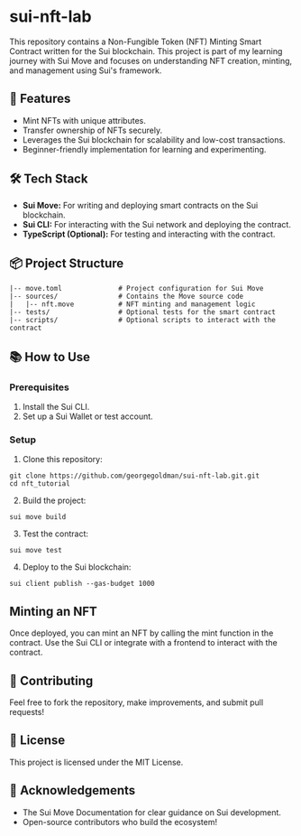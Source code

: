 # sui-nft-lab

This repository contains a Non-Fungible Token (NFT) Minting Smart Contract written for the Sui blockchain. This project is part of my learning journey with Sui Move and focuses on understanding NFT creation, minting, and management using Sui's framework.

## 🚀 Features

- Mint NFTs with unique attributes.
- Transfer ownership of NFTs securely.
- Leverages the Sui blockchain for scalability and low-cost transactions.
- Beginner-friendly implementation for learning and experimenting.

## 🛠️ Tech Stack

- **Sui Move:** For writing and deploying smart contracts on the Sui blockchain.
- **Sui CLI:** For interacting with the Sui network and deploying the contract.
- **TypeScript (Optional):** For testing and interacting with the contract.


## 📦 Project Structure

```
|-- move.toml              # Project configuration for Sui Move  
|-- sources/               # Contains the Move source code  
|   |-- nft.move           # NFT minting and management logic  
|-- tests/                 # Optional tests for the smart contract  
|-- scripts/               # Optional scripts to interact with the contract  
```

## 📚 How to Use

### Prerequisites

1. Install the Sui CLI.
2. Set up a Sui Wallet or test account.

### Setup

1. Clone this repository:

```
git clone https://github.com/georgegoldman/sui-nft-lab.git.git  
cd nft_tutorial 
```

2. Build the project:

```
sui move build  
```

3. Test the contract:

```
sui move test  
```

4. Deploy to the Sui blockchain:
```
sui client publish --gas-budget 1000  
```

## Minting an NFT
Once deployed, you can mint an NFT by calling the mint function in the contract. Use the Sui CLI or integrate with a frontend to interact with the contract.


## 🤝 Contributing
Feel free to fork the repository, make improvements, and submit pull requests!

## 📜 License
This project is licensed under the MIT License.

## 🌟 Acknowledgements

- The Sui Move Documentation for clear guidance on Sui development.
- Open-source contributors who build the ecosystem!




